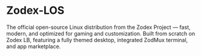 # Zodex-LOS
The official open-source Linux distribution from the Zodex Project — fast, modern, and optimized for gaming and customization. Built from scratch on Zodex LB, featuring a fully themed desktop, integrated ZodMux terminal, and app marketplace.
